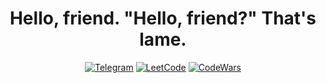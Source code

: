 <div id="header" align="center">
  <h1>Hello, friend. "Hello, friend?" That's lame.</h1>

  [![Telegram](https://img.shields.io/badge/-Telegram-000?&logo=Telegram)](https://t.me/kaschenkkko)
  [![LeetCode](https://img.shields.io/badge/-LeetCode-000?&logo=LeetCode)](https://leetcode.com/u/kaschenkkko)
  [![CodeWars](https://img.shields.io/badge/-CodeWars-000?&logo=CodeWars)](https://www.codewars.com/users/kaschenkkko)

</div>
